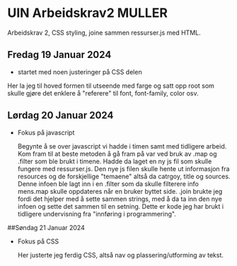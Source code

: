 # UIN Arbeidskrav2 MULLER

Arbeidskrav 2, CSS styling, joine sammen ressurser.js med HTML.

## Fredag 19 Januar 2024
- startet med noen justeringer på CSS delen

Her la jeg til hoved formen til utseende med farge og satt opp root som skulle gjøre det enklere å "referere" til font, font-family, color osv. 

## Lørdag 20 Januar 2024
- Fokus på javascript

  Begynte å se over javascript vi hadde i timen samt med tidligere arbeid. Kom fram til at beste metoden å gå fram på var ved bruk av .map og .filter som ble brukt i timene. Hadde da laget en ny js fil som skulle fungere med ressurser.js. Den nye js filen skulle hente ut informasjon fra resources og de forskjellige "temaene" altså da catrgoy, title og sources. Denne infoen ble lagt inn i en .filter som da skulle filterere info mens.map skulle oppdateres når en bruker byttet side.
  .join brukte jeg fordi det hjelper med å sette sammen strings, med å da ta inn den nye infoen og sette det sammen til en setning. Dette er kode jeg har brukt i tidligere undervisning fra "innføring i programmering".

##Søndag 21 Januar 2024
- Fokus på CSS

  Her justerte jeg ferdig CSS, altså nav og plassering/utforming av tekst. 
